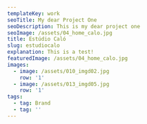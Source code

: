 ```yaml
---
templateKey: work
seoTitle: My dear Project One
seoDescription: This is my dear project one
seoImage: /assets/04_home_calo.jpg
title: Estúdio Caló
slug: estudiocalo
explanation: This is a test!
featuredImage: /assets/04_home_calo.jpg
images:
  - image: /assets/010_imgd02.jpg
    row: '1'
  - image: /assets/013_imgd05.jpg
    row: '1'
tags:
  - tag: Brand
  - tag: ''
---
```


